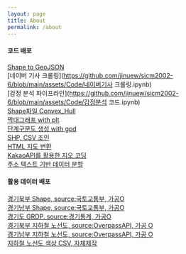 ```yaml
---
layout: page
title: About
permalink: /about
---
```


#### 코드 배포

[Shape to GeoJSON](https://github.com/jinuew/sicm2002-6/blob/main/assets/Code/Shape_to_GeoJSON.ipynb)<br>
[네이버 기사 크롤링](https://github.com/jinuew/sicm2002-6/blob/main/assets/Code/네이버기사 크롤링.ipynb)<br>
[감정 분석 파이프라인](https://github.com/jinuew/sicm2002-6/blob/main/assets/Code/감정분석 코드.ipynb)<br>
[Shape파일 Convex_Hull](https://github.com/jinuew/sicm2002-6/blob/main/assets/Code/Convex_Hull.ipynb)<br>
[막대그래프 with plt](https://github.com/jinuew/sicm2002-6/blob/main/assets/Code/GRDP.ipynb)<br>
[단계구분도 생성 with gpd](https://github.com/jinuew/sicm2002-6/blob/main/assets/Code/GRDP단계구분도.ipynb)<br>
[SHP, CSV 조인](https://github.com/jinuew/sicm2002-6/blob/main/assets/Code/shp와csv조인.ipynb)<br>
[HTML 지도 변환](https://github.com/jinuew/sicm2002-6/blob/main/assets/Code/Geojson_to_html.ipynb)<br>
[KakaoAPI를 활용한 지오 코딩](https://github.com/jinuew/sicm2002-6/blob/main/assets/Code/지오코딩.ipynb)<br>
[주소 텍스트 기반 데이터 분할](https://github.com/jinuew/sicm2002-6/blob/main/assets/Code/주소기반데이터분할.ipynb)<br>

#### 활용 데이터 배포

[경기북부 Shape, source:국토교통부, 가공O](https://github.com/jinuew/sicm2002-6/raw/main/assets/Data/경기북도4326.zip)<br>
[경기남부 Shape, source:국토교통부, 가공O](https://github.com/jinuew/sicm2002-6/raw/main/assets/Data/경기남도4326.zip)<br>
[경기도 GRDP. source:경기통계, 가공O](https://github.com/jinuew/sicm2002-6/raw/main/assets/Data/경기도GRDP.xlsx)<br>
[경기북부 지하철 노선도, source:OverpassAPI, 가공 O](https://github.com/jinuew/sicm2002-6/raw/main/assets/Data/north_subway.geojson)<br>
[경기남부 지하철 노선도, source:OverpassAPI, 가공 O](https://github.com/jinuew/sicm2002-6/raw/main/assets/Data/south_subway.geojson)<br>
[지하철 노선도 색상 CSV, 자체제작](https://github.com/jinuew/sicm2002-6/raw/main/assets/Data/subway_color.csv)<br>
